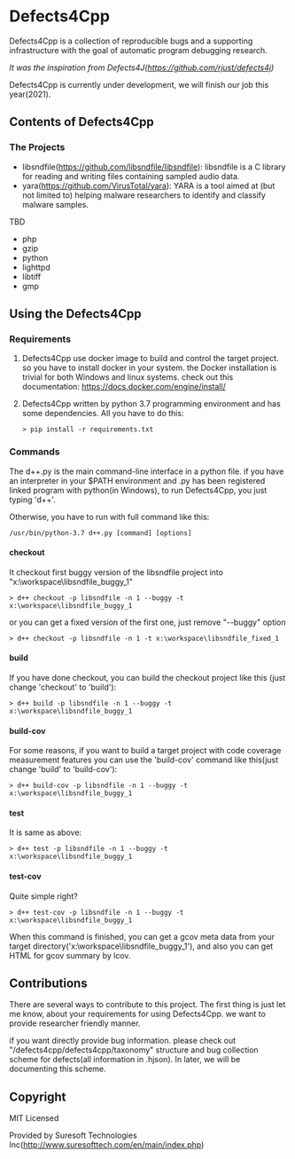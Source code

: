 # Defects4Cpp

Defects4Cpp is a collection of reproducible bugs and a supporting infrastructure with the goal of automatic program debugging research.

*It was the inspiration from Defects4J(https://github.com/rjust/defects4j)*

Defects4Cpp is currently under development, we will finish our job this year(2021).

## Contents of Defects4Cpp

### The Projects

* libsndfile(https://github.com/libsndfile/libsndfile): libsndfile is a C library for reading and writing files containing sampled audio data.
* yara(https://github.com/VirusTotal/yara): YARA is a tool aimed at (but not limited to) helping malware researchers to identify and classify malware samples.

TBD
* php
* gzip
* python
* lighttpd
* libtiff
* gmp

## Using the Defects4Cpp

### Requirements

1. Defects4Cpp use docker image to build and control the target project. so you have to install docker in your system.
the Docker installation is trivial for both Windows and linux systems. check out this documentation: https://docs.docker.com/engine/install/

2. Defects4Cpp written by python 3.7 programming environment and has some dependencies. All you have to do this:

    ```console
    > pip install -r requirements.txt
    ```

### Commands

The d++.py is the main command-line interface in a python file. if you have an interpreter in your $PATH environment and .py has been registered linked program with python(in Windows), to run Defects4Cpp, you just typing 'd++'.

Otherwise, you have to run with full command like this:

```console
/usr/bin/python-3.7 d++.py [command] [options]
```

#### checkout

It checkout first buggy version of the libsndfile project into "x:\workspace\libsndfile_buggy_1"

```console
> d++ checkout -p libsndfile -n 1 --buggy -t x:\workspace\libsndfile_buggy_1
```

or you can get a fixed version of the first one, just remove "--buggy" option

```console
> d++ checkout -p libsndfile -n 1 -t x:\workspace\libsndfile_fixed_1
```

#### build

If you have done checkout, you can build the checkout project like this (just change 'checkout' to 'build'):

```console
> d++ build -p libsndfile -n 1 --buggy -t x:\workspace\libsndfile_buggy_1
```

#### build-cov

For some reasons, if you want to build a target project with code coverage measurement features you can use the 'build-cov' command like this(just change 'build' to 'build-cov'):

```console
> d++ build-cov -p libsndfile -n 1 --buggy -t x:\workspace\libsndfile_buggy_1
```

#### test

It is same as above:
```console
> d++ test -p libsndfile -n 1 --buggy -t x:\workspace\libsndfile_buggy_1
```

#### test-cov

Quite simple right?
```console
> d++ test-cov -p libsndfile -n 1 --buggy -t x:\workspace\libsndfile_buggy_1
```

When this command is finished, you can get a gcov meta data from your target directory('x:\workspace\libsndfile_buggy_1'), and also you can get HTML for gcov summary by lcov. 


## Contributions

There are several ways to contribute to this project. 
The first thing is just let me know, about your requirements for using Defects4Cpp. we want to provide researcher friendly manner.

if you want directly provide bug information. please check out "/defects4cpp/defects4cpp/taxonomy" structure and bug collection scheme for defects(all information in .hjson). In later, we will be documenting this scheme.

## Copyright

MIT Licensed

Provided by Suresoft Technologies Inc(http://www.suresofttech.com/en/main/index.php)
